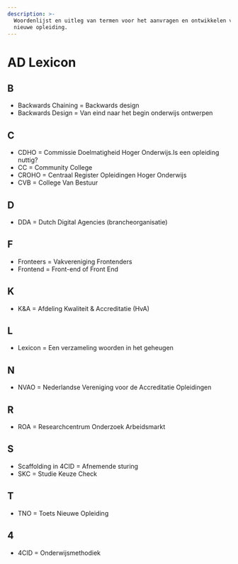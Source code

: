 ```yaml
---
description: >-
  Woordenlijst en uitleg van termen voor het aanvragen en ontwikkelen van een
  nieuwe opleiding.
---
```


# AD Lexicon

## B

* Backwards Chaining = Backwards design
* Backwards Design = Van eind naar het begin onderwijs ontwerpen

## C

* CDHO = Commissie Doelmatigheid Hoger Onderwijs.Is een opleiding nuttig?
* CC = Community College
* CROHO = Centraal Register Opleidingen Hoger Onderwijs
* CVB = College Van Bestuur

## D

* DDA = Dutch Digital Agencies \(brancheorganisatie\)

## F

* Fronteers = Vakvereniging Frontenders
* Frontend = Front-end of Front End

## K

* K&A = Afdeling Kwaliteit & Accreditatie \(HvA\)

## L

* Lexicon = Een verzameling woorden in het geheugen

## N

* NVAO = Nederlandse Vereniging voor de Accreditatie Opleidingen

## R

* ROA = Researchcentrum Onderzoek Arbeidsmarkt

## S

* Scaffolding in 4CID = Afnemende sturing
* SKC = Studie Keuze Check

## T

* TNO = Toets Nieuwe Opleiding

## 4

* 4CID = Onderwijsmethodiek



